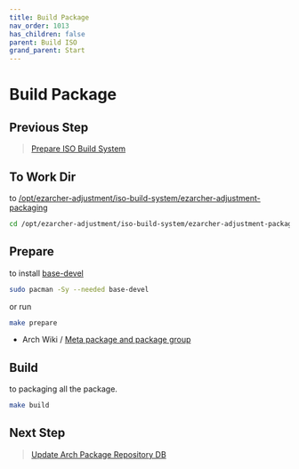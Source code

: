```yaml
---
title: Build Package
nav_order: 1013
has_children: false
parent: Build ISO
grand_parent: Start
---
```



# Build Package


## Previous Step

> [Prepare ISO Build System](https://samwhelp.github.io/ezarcher-adjustment/read/start/build-iso/prepare-iso-build-system.html)


## To Work Dir

to [/opt/ezarcher-adjustment/iso-build-system/ezarcher-adjustment-packaging](https://github.com/samwhelp/ezarcher-adjustment/tree/main/project/ezarcher-adjustment-system/ezarcher-adjustment-packaging)

``` sh
cd /opt/ezarcher-adjustment/iso-build-system/ezarcher-adjustment-packaging
```


## Prepare

to install [base-devel](https://archlinux.org/groups/x86_64/base-devel/)

``` sh
sudo pacman -Sy --needed base-devel
```

or run

``` sh
make prepare
```

* Arch Wiki / [Meta package and package group](https://wiki.archlinux.org/title/Meta_package_and_package_group)


## Build

to packaging all the package.

``` sh
make build
```


## Next Step

> [Update Arch Package Repository DB](https://samwhelp.github.io/ezarcher-adjustment/read/start/build-iso/update-package-repository-db.html)
